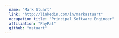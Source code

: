 ```yaml
---
  name: "Mark Stuart"
  link: "http://linkedin.com/in/markastuart"
  occupation_title: "Principal Software Engineer"
  affiliation: "PayPal"
  github: "mstuart"
---
```


